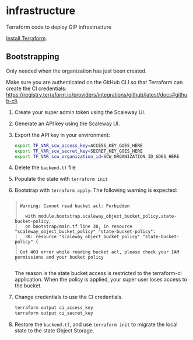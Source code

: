 # infrastructure
Terraform code to deploy GIP infrastructure

[Install Terraform](https://developer.hashicorp.com/terraform/install).

## Bootstrapping

Only needed when the organization has just been created.

Make sure you are authenticated on the GitHub CLI so that Terraform can create
the CI credentials:
https://registry.terraform.io/providers/integrations/github/latest/docs#github-cli.

1. Create your super admin token using the Scaleway UI.
2. Generate an API key using the Scaleway UI.
3. Export the API key in your environment:

    ```bash
    export TF_VAR_scw_access_key=ACCESS_KEY_GOES_HERE
    export TF_VAR_scw_secret_key=SECRET_KEY_GOES_HERE
    export TF_VAR_scw_organization_id=SCW_ORGANIZATION_ID_GOES_HERE
    ```

4. Delete the `backend.tf` file
5. Populate the state with `terraform init`
6. Bootstrap with `terraform apply`. The following warning is expected:

    ```
    ╷
    │ Warning: Cannot read bucket acl: Forbidden
    │
    │   with module.bootstrap.scaleway_object_bucket_policy.state-bucket-policy,
    │   on bootstrap/main.tf line 30, in resource "scaleway_object_bucket_policy" "state-bucket-policy":
    │   30: resource "scaleway_object_bucket_policy" "state-bucket-policy" {
    │
    │ Got 403 error while reading bucket acl, please check your IAM permissions and your bucket policy
    ╵
    ```

    The reason is the state bucket access is restricted to the terraform-ci
    application. When the policy is applied, your super user loses access to
    the bucket.

7. Change credentials to use the CI credentials.

    ```bash
    terraform output ci_access_key
    terraform output ci_secret_key
    ```

8. Restore the `backend.tf`, and use `terraform init` to migrate the local
   state to the state Object Storage.
